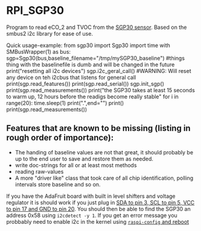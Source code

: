 # RPI_SGP30

Program to read eCO_2 and TVOC from the [SGP30 sensor](https://www.sensirion.com/fileadmin/user_upload/customers/sensirion/Dokumente/9_Gas_Sensors/Sensirion_Gas_Sensors_SGP30_Datasheet_EN.pdf). Based on the smbus2 i2c library for ease of use.


Quick usage-example: 
	 from sgp30 import Sgp30
	 import time
    with SMBusWrapper(1) as bus:
        sgp=Sgp30(bus,baseline_filename="/tmp/mySGP30_baseline") #things thing with the baselinefile is dumb and will be changed in the future
        print("resetting all i2c devices")
        sgp.i2c_geral_call() #WARNING: Will reset any device on teh i2cbus that listens for general call
        print(sgp.read_features())
        print(sgp.read_serial())
        sgp.init_sgp()
        print(sgp.read_measurements())
		  print("the SGP30 takes at least 15 seconds to warm up, 12 hours before the readigs become really stable"
		  for i in range(20):
			  time.sleep(1)
			  print(".",end="")
		  print()
        print(sgp.read_measurements())
## Features that are known to be missing (listing in rough order of importance):
* The handing of baseline values are not that great, it should probably be up to the end user to save and restore them as needed.
* write doc-strings for all or at least most methods
* reading raw-values
* A more "driver like" class that took care of all chip identification, polling intervals store baseline and so on.

If you have the AdaFruit board with built in level shifters and voltage regulator it is should work if you just plug in [SDA to pin 3, SCL to pin 5, VCC to pin 17 and GND to pin 20](https://pinout.xyz/pinout/i2c). You should then be able to find the SGP30 an address 0x58 using `i2cdetect -y 1`. If you get an error message  you probbably need to enable i2c in the kernel using  [`raspi-config` and reboot](https://learn.sparkfun.com/tutorials/raspberry-pi-spi-and-i2c-tutorial)

